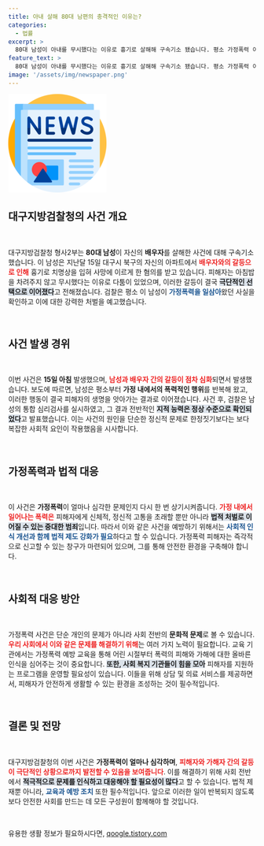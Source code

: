 ```yaml
---
title: 아내 살해 80대 남편의 충격적인 이유는?
categories:
  - 법률
excerpt: >
  80대 남성이 아내를 무시했다는 이유로 흉기로 살해해 구속기소 됐습니다. 평소 가정폭력 이력이 드러난 이 사건, 그 이면에는 어떤 갈등이 숨어있을까요? 클릭을 유도하는 충격적인 사건의 전말!
feature_text: >
  80대 남성이 아내를 무시했다는 이유로 흉기로 살해해 구속기소 됐습니다. 평소 가정폭력 이력이 드러난 이 사건, 그 이면에는 어떤 갈등이 숨어있을까요? 클릭을 유도하는 충격적인 사건의 전말!
image: '/assets/img/newspaper.png'
---
```


<p><img src="/assets/img/newspaper.png" alt="kimp 속보" /></p>

<h2 data-ke-size="size26">대구지방검찰청의 사건 개요</h2>

<p data-ke-size="size16">&nbsp;</p>

<p>대구지방검찰청 형사2부는 <b>80대 남성</b>이 자신의 <b>배우자</b>를 살해한 사건에 대해 구속기소했습니다. 이 남성은 지난달 15일 대구시 북구의 자신의 아파트에서 <b><span style="color: #ee2323;">배우자와의 갈등으로 인해</span></b> 흉기로 치명상을 입혀 사망에 이르게 한 혐의를 받고 있습니다. 피해자는 아침밥을 차려주지 않고 무시했다는 이유로 다툼이 있었으며, 이러한 갈등이 결국 <b><span style="background-color: #21538527;">극단적인 선택으로 이어졌다</span></b>고 전해졌습니다. 검찰은 평소 이 남성이 <b><span style="color: #1a5490;">가정폭력을 일삼아</span></b>왔던 사실을 확인하고 이에 대한 강력한 처벌을 예고했습니다.</p>

<p data-ke-size="size16">&nbsp;</p>

<h2 data-ke-size="size26">사건 발생 경위</h2>

<p data-ke-size="size16">&nbsp;</p>

<p>이번 사건은 <b>15일 아침</b> 발생했으며, <b><span style="color: #ee2323;">남성과 배우자 간의 갈등이 점차 심화</span></b>되면서 발생했습니다. 보도에 따르면, 남성은 평소부터 <b>가정 내에서의 폭력적인 행위</b>를 반복해 왔고, 이러한 행동이 결국 피해자의 생명을 앗아가는 결과로 이어졌습니다. 사건 후, 검찰은 남성의 통합 심리검사를 실시하였고, 그 결과 전반적인 <b><span style="background-color: #21538527;">지적 능력은 정상 수준으로 확인되었다</span></b>고 발표했습니다. 이는 사건의 원인을 단순한 정신적 문제로 한정짓기보다는 보다 복잡한 사회적 요인이 작용했음을 시사합니다.</p>

<p data-ke-size="size16">&nbsp;</p>

<h2 data-ke-size="size26">가정폭력과 법적 대응</h2>

<p data-ke-size="size16">&nbsp;</p>

<p>이 사건은 <b>가정폭력</b>이 얼마나 심각한 문제인지 다시 한 번 상기시켜줍니다. <b><span style="color: #ee2323;">가정 내에서 일어나는 폭력은</span></b> 피해자에게 신체적, 정신적 고통을 초래할 뿐만 아니라 <b><span style="background-color: #21538527;">법적 처벌로 이어질 수 있는 중대한 범죄</span></b>입니다. 따라서 이와 같은 사건을 예방하기 위해서는 <b><span style="color: #1a5490;">사회적 인식 개선과 함께 법적 제도 강화가 필요</span></b>하다고 할 수 있습니다. 가정폭력 피해자는 즉각적으로 신고할 수 있는 창구가 마련되어 있으며, 그를 통해 안전한 환경을 구축해야 합니다.</p>

<p data-ke-size="size16">&nbsp;</p>

<h2 data-ke-size="size26">사회적 대응 방안</h2>

<p data-ke-size="size16">&nbsp;</p>

<p>가정폭력 사건은 단순 개인의 문제가 아니라 사회 전반의 <b>문화적 문제</b>로 볼 수 있습니다. <b><span style="color: #ee2323;">우리 사회에서 이와 같은 문제를 해결하기 위해</span></b>는 여러 가지 노력이 필요합니다. 교육 기관에서는 가정폭력 예방 교육을 통해 어린 시절부터 폭력의 피해와 가해에 대한 올바른 인식을 심어주는 것이 중요합니다. <b><span style="background-color: #21538527;">또한, 사회 복지 기관들이 힘을 모아</span></b> 피해자를 지원하는 프로그램을 운영할 필요성이 있습니다. 이들을 위해 상담 및 의료 서비스를 제공하면서, 피해자가 안전하게 생활할 수 있는 환경을 조성하는 것이 필수적입니다.</p>

<p data-ke-size="size16">&nbsp;</p>

<h2 data-ke-size="size26">결론 및 전망</h2>

<p data-ke-size="size16">&nbsp;</p>

<p>대구지방검찰청의 이번 사건은 <b>가정폭력이 얼마나 심각하며</b>, <b><span style="color: #ee2323;">피해자와 가해자 간의 갈등이 극단적인 상황으로까지 발전할 수 있음을 보여줍니다</span></b>. 이를 해결하기 위해 사회 전반에서 <b><span style="background-color: #21538527;">적극적으로 문제를 인식하고 대응해야 할 필요성이 많다</span></b>고 할 수 있습니다. 법적 제재뿐 아니라, <b><span style="color: #1a5490;">교육과 예방 조치</span></b> 또한 필수적입니다. 앞으로 이러한 일이 반복되지 않도록 보다 안전한 사회를 만드는 데 모든 구성원이 함께해야 할 것입니다.</p>

<p data-ke-size="size16">&nbsp;</p>
유용한 생활 정보가 필요하시다면, <a href="https://qoogle.tistory.com" rel="dofollow">qoogle.tistory.com</a>


